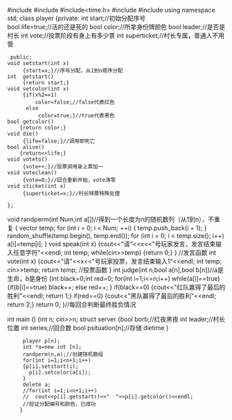 #include<iostream>
#include<cstring>
#include<time.h> 
#include<vector>
#include <algorithm>
using namespace std;
class player
	{private:
	        int start;//初始分配序号  
	        bool life=true;//活的还是死的 
	        bool color;//所拿身份牌颜色 
	        bool leader;//是否是村长 
	        int vote;//投票阶段有身上有多少票 
	        int superticket;//村长专属，普通人不用管
	        
	 public:
	void setstart(int x)
	     {start=x;}//序号分配，从1到n顺序分配 
    int  getstart()
         {return start;}
    void setcolor(int x)
         {if(x%2==1)
		     color=false;//false代表红色 
		  else
		      color=true;}//true代表黑色 
	bool getcolor()
	    {return color;} 
    void die()
	     {life=false;}//调用即死亡 
	bool alive()
	    {return<<life;}
	void voteto()
	     {vote++;}//投票调用身上票加一 
	void voteclean()
	     {vote=0;}//回合重新开始，vote清零 
	void sticket(int x)
	     {superticket=x;}//村长特票特殊处理 
	     
	};
void randperm(int Num,int a[])//得到一个长度为n的随机数列（从1到n），不重复 
 {
     vector<int> temp;
     for (int i = 0; i < Num; ++i)
     {
         temp.push_back(i + 1);
     }
     random_shuffle(temp.begin(), temp.end());
     for (int i = 0; i < temp.size(); i++)
     a[i]=temp[i];
 }
void speak(int x)
     {cout<<"请"<<x<<"号玩家发言，发言结束输入任意字符"<<endl;
	  int temp;
	  while(cin>>temp) 
	       {return 0;} 
	  } //发言函数 
int vote(int x)
    {cout<<"请"<<x<<"号玩家投票，发言结束输入1"<<endl;
     int temp;
	 cin>>temp;
	 return temp; //投票函数 
	}
int judge(int n,bool a[n],bool b[n])//a是生命，b是身份 
     {int black=0;int red=0;
	 for(int i=1;i<=n;i++)
         while(a[i]==true)
               {if(b[i]==true) black++;
                  else red++;
			   }
	 if(black==0)
	    {cout<<"红队赢得了最后的胜利"<<endl;
		 return 1;}
	 if(red==0)
	   {cout<<"黑队赢得了最后的胜利"<<endl;
		 return 2;}
	 return 0; 
	 }//每回合判断最终胜负情况   








int main ()
        {int n;
         cin>>n;
   struct server
        {bool borb;//红夜黑夜 
        int leader;//村长位置
        int series;//回合数 
        bool psituation[n];//存储
		dietime 
        }
	
         player p[n]; 
         int *a=new int [n];
         randperm(n,a);//创建随机数组 
		 for(int i=1;i<n+1;i++)
         {p[i].setstart(i);
		   p[i].setcolor(a[i]);  
		 }
		 delete a;
         //for(int i=1;i<n+1;i++)
         //  cout<<p[i].getstart()<<"  "<<p[i].getcolor()<<endl;
		 //验证分配编号和颜色，已成功 
        } 
        
